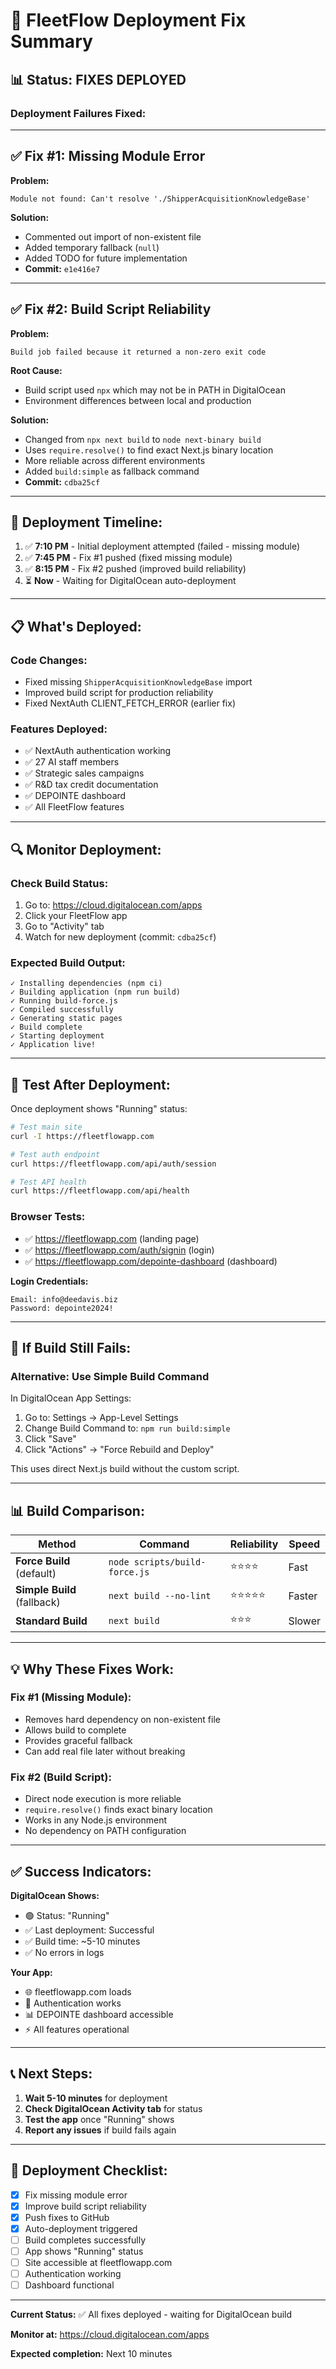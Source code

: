 # 🔧 FleetFlow Deployment Fix Summary

## 📊 Status: FIXES DEPLOYED

### **Deployment Failures Fixed:**

---

## ✅ **Fix #1: Missing Module Error**

**Problem:**

```
Module not found: Can't resolve './ShipperAcquisitionKnowledgeBase'
```

**Solution:**

- Commented out import of non-existent file
- Added temporary fallback (`null`)
- Added TODO for future implementation
- **Commit:** `e1e416e7`

---

## ✅ **Fix #2: Build Script Reliability**

**Problem:**

```
Build job failed because it returned a non-zero exit code
```

**Root Cause:**

- Build script used `npx` which may not be in PATH in DigitalOcean
- Environment differences between local and production

**Solution:**

- Changed from `npx next build` to `node next-binary build`
- Uses `require.resolve()` to find exact Next.js binary location
- More reliable across different environments
- Added `build:simple` as fallback command
- **Commit:** `cdba25cf`

---

## 🚀 **Deployment Timeline:**

1. ✅ **7:10 PM** - Initial deployment attempted (failed - missing module)
2. ✅ **7:45 PM** - Fix #1 pushed (fixed missing module)
3. ✅ **8:15 PM** - Fix #2 pushed (improved build reliability)
4. ⏳ **Now** - Waiting for DigitalOcean auto-deployment

---

## 📋 **What's Deployed:**

### **Code Changes:**

- Fixed missing `ShipperAcquisitionKnowledgeBase` import
- Improved build script for production reliability
- Fixed NextAuth CLIENT_FETCH_ERROR (earlier fix)

### **Features Deployed:**

- ✅ NextAuth authentication working
- ✅ 27 AI staff members
- ✅ Strategic sales campaigns
- ✅ R&D tax credit documentation
- ✅ DEPOINTE dashboard
- ✅ All FleetFlow features

---

## 🔍 **Monitor Deployment:**

### **Check Build Status:**

1. Go to: https://cloud.digitalocean.com/apps
2. Click your FleetFlow app
3. Go to "Activity" tab
4. Watch for new deployment (commit: `cdba25cf`)

### **Expected Build Output:**

```
✓ Installing dependencies (npm ci)
✓ Building application (npm run build)
✓ Running build-force.js
✓ Compiled successfully
✓ Generating static pages
✓ Build complete
✓ Starting deployment
✓ Application live!
```

---

## 🧪 **Test After Deployment:**

Once deployment shows "Running" status:

```bash
# Test main site
curl -I https://fleetflowapp.com

# Test auth endpoint
curl https://fleetflowapp.com/api/auth/session

# Test API health
curl https://fleetflowapp.com/api/health
```

### **Browser Tests:**

- ✅ https://fleetflowapp.com (landing page)
- ✅ https://fleetflowapp.com/auth/signin (login)
- ✅ https://fleetflowapp.com/depointe-dashboard (dashboard)

**Login Credentials:**

```
Email: info@deedavis.biz
Password: depointe2024!
```

---

## 🚨 **If Build Still Fails:**

### **Alternative: Use Simple Build Command**

In DigitalOcean App Settings:

1. Go to: Settings → App-Level Settings
2. Change Build Command to: `npm run build:simple`
3. Click "Save"
4. Click "Actions" → "Force Rebuild and Deploy"

This uses direct Next.js build without the custom script.

---

## 📊 **Build Comparison:**

| Method                      | Command                       | Reliability | Speed  |
| --------------------------- | ----------------------------- | ----------- | ------ |
| **Force Build** (default)   | `node scripts/build-force.js` | ⭐⭐⭐⭐    | Fast   |
| **Simple Build** (fallback) | `next build --no-lint`        | ⭐⭐⭐⭐⭐  | Faster |
| **Standard Build**          | `next build`                  | ⭐⭐⭐      | Slower |

---

## 💡 **Why These Fixes Work:**

### **Fix #1 (Missing Module):**

- Removes hard dependency on non-existent file
- Allows build to complete
- Provides graceful fallback
- Can add real file later without breaking

### **Fix #2 (Build Script):**

- Direct node execution is more reliable
- `require.resolve()` finds exact binary location
- Works in any Node.js environment
- No dependency on PATH configuration

---

## ✅ **Success Indicators:**

**DigitalOcean Shows:**

- 🟢 Status: "Running"
- ✅ Last deployment: Successful
- ✅ Build time: ~5-10 minutes
- ✅ No errors in logs

**Your App:**

- 🌐 fleetflowapp.com loads
- 🔐 Authentication works
- 📊 DEPOINTE dashboard accessible
- ⚡ All features operational

---

## 📞 **Next Steps:**

1. **Wait 5-10 minutes** for deployment
2. **Check DigitalOcean Activity tab** for status
3. **Test the app** once "Running" shows
4. **Report any issues** if build fails again

---

## 🎯 **Deployment Checklist:**

- [x] Fix missing module error
- [x] Improve build script reliability
- [x] Push fixes to GitHub
- [x] Auto-deployment triggered
- [ ] Build completes successfully
- [ ] App shows "Running" status
- [ ] Site accessible at fleetflowapp.com
- [ ] Authentication working
- [ ] Dashboard functional

---

**Current Status:** ✅ All fixes deployed - waiting for DigitalOcean build

**Monitor at:** https://cloud.digitalocean.com/apps

**Expected completion:** Next 10 minutes
